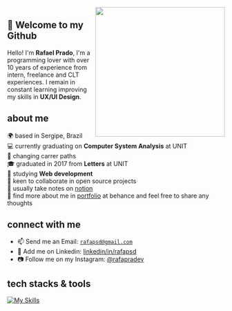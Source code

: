 <img align="right" src="https://www.grmdocumentmanagement.com/wp-content/uploads/2020/10/medical-coding-workflow.png" width="300"/>

## :wave: Welcome to my Github

Hello! I'm **Rafael Prado**, I'm a programming lover with over 10 years of experience from intern, freelance and CLT experiences. I remain in constant learning improving my skills in **UX/UI Design**.

## about me
🌍 based in Sergipe, Brazil
<br/>💻 currently graduating on **Computer System Analysis** at UNIT
<br/>🔭 changing carrer paths
<br/>🎓 graduated in 2017 from **Letters** at UNIT
<br/>🌱 studying **Web development**
<br/>🤝 keen to collaborate in open source projects
<br/>📔 usually take notes on <a href="https://www.notion.so/pt-br" target="_blank">notion</a>
<br> 💬 find more about me in [portfolio](https://www.behance.net/rafapradev) at behance and feel free to share any thoughts
<br>

## connect with me
- :mailbox: Send me an Email: [`rafapsd@gmail.com`](maito:rafapsd@gmail.com)
- :busts_in_silhouette: Add me on Linkedin: [linkedin/in/rafapsd](https://www.linkedin.com/in/rafapsd/)
- :camera: Follow me on my Instagram: [@rafapradev](https://www.instagram.com/rafapradev/)

##  tech stacks & tools 

[![My Skills](https://skillicons.dev/icons?i=html,css,vscode,github,git,js,ts,react,nextjs,figma,wordpress,photoshop&theme=dark)](https://github.com/tandpfun/skill-icons)
